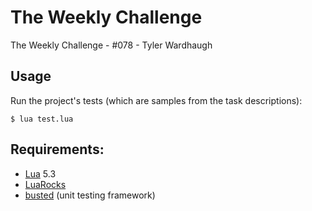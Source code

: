
# The Weekly Challenge

The Weekly Challenge - #078 - Tyler Wardhaugh

## Usage

Run the project's tests (which are samples from the task descriptions):

    $ lua test.lua

## Requirements:
*   [Lua](https://www.lua.org/) 5.3
*   [LuaRocks](https://luarocks.org/)
*   [busted](https://olivinelabs.com/busted/) (unit testing framework)
